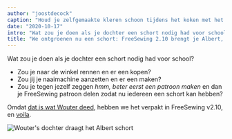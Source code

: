 ```yaml
---
author: "joostdecock"
caption: "Houd je zelfgemaakte kleren schoon tijdens het koken met het Albert schort"
date: "2020-10-17"
intro: "Wat zou je doen als je dochter een schort nodig had voor school?"
title: "We ontgroenen nu een schort: FreeSewing 2.10 brengt je Albert, een bescheiden schortpatroon"
---
```



Wat zou je doen als je dochter een schort nodig had voor school?

 - Zou je naar de winkel rennen en er een kopen?
 - Zou jij je naaimachine aanzetten en er een maken?
 - Zou je tegen jezelf zeggen _hmm, beter eerst een patroon maken_ en dan je FreeSewing patroon delen zodat nu iedereen een schort kan hebben?

Omdat [dat is wat Wouter deed](/showcase/albert-by-wouter/), hebben we het verpakt in FreeSewing v2.10, en [voila](/designs/albert/).

![Wouter's dochter draagt het Albert schort](https://posts.freesewing.org/uploads/albert_08ccbfc95b.jpg)


